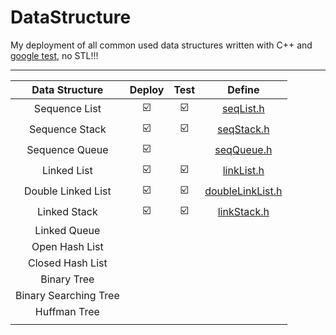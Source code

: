 # DataStructure

My deployment of all common used data structures written with C++ and [google test](https://github.com/google/googletest), no STL!!!

****

| Data Structure | Deploy | Test | Define |
|:----------:|:------:|:------:|:-----:|
| Sequence List | :ballot_box_with_check: | :ballot_box_with_check: | [seqList.h](./include/seqList.h) |
| Sequence Stack | :ballot_box_with_check: | :ballot_box_with_check: | [seqStack.h](./include/seqStack.h) |
| Sequence Queue | :ballot_box_with_check: |  | [seqQueue.h](./include/seqQueue.h) |
| Linked List | :ballot_box_with_check: | :ballot_box_with_check: | [linkList.h](./include/linkList.h) |
| Double Linked List | :ballot_box_with_check: | :ballot_box_with_check: | [doubleLinkList.h](./include/doubleLinkList.h) | 
| Linked Stack | :ballot_box_with_check: | :ballot_box_with_check: | [linkStack.h](./include/linkStack.h) |
| Linked Queue |  |  |  |
| Open Hash List ||||
| Closed Hash List||||
| Binary Tree ||||
| Binary Searching Tree ||||
| Huffman Tree ||||
||||


